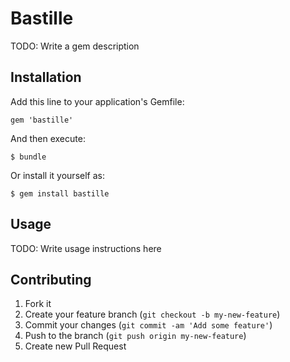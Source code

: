 # Bastille

TODO: Write a gem description

## Installation

Add this line to your application's Gemfile:

    gem 'bastille'

And then execute:

    $ bundle

Or install it yourself as:

    $ gem install bastille

## Usage

TODO: Write usage instructions here

## Contributing

1. Fork it
2. Create your feature branch (`git checkout -b my-new-feature`)
3. Commit your changes (`git commit -am 'Add some feature'`)
4. Push to the branch (`git push origin my-new-feature`)
5. Create new Pull Request
